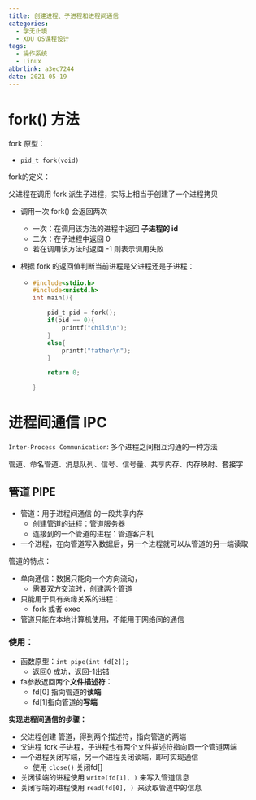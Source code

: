 ```yaml
---
title: 创建进程、子进程和进程间通信
categories: 
  - 学无止境
  - XDU OS课程设计
tags: 
  - 操作系统
  - Linux
abbrlink: a3ec7244
date: 2021-05-19
---
```

# fork() 方法

fork 原型：

* `pid_t fork(void)`

fork的定义：

父进程在调用 fork 派生子进程，实际上相当于创建了一个进程拷贝

* 调用一次 fork() 会返回两次

  * 一次：在调用该方法的进程中返回 **子进程的 id**
  * 二次：在子进程中返回 0
  * 若在调用该方法时返回 -1 则表示调用失败
* 根据 fork 的返回值判断当前进程是父进程还是子进程：

  * ```c
    #include<stdio.h>
    #include<unistd.h>
    int main(){

    	pid_t pid = fork();
    	if(pid == 0){
    		printf("child\n");
    	}
    	else{
    		printf("father\n");
    	}

    	return 0;

    }
    ```

# 进程间通信 IPC

`Inter-Process Communication`: 多个进程之间相互沟通的一种方法

管道、命名管道、消息队列、信号、信号量、共享内存、内存映射、套接字

## 管道 PIPE

* 管道：用于进程间通信 的一段共享内存
  * 创建管道的进程：管道服务器
  * 连接到的一个管道的进程：管道客户机
* 一个进程，在向管道写入数据后，另一个进程就可以从管道的另一端读取

管道的特点：

* 单向通信：数据只能向一个方向流动，
  * 需要双方交流时，创建两个管道
* 只能用于具有亲缘关系的进程：
  * fork 或者 exec
* 管道只能在本地计算机使用，不能用于网络间的通信

### 使用：

* 函数原型：`int pipe(int fd[2]);`
  * 返回0 成功，返回-1出错
* fa参数返回两个**文件描述符：**
  * fd[0] 指向管道的**读端**
  * fd[1]指向管道的**写端**

**实现进程间通信的步骤：**

* 父进程创建 管道，得到两个描述符，指向管道的两端
* 父进程 fork 子进程，子进程也有两个文件描述符指向同一个管道两端
* 一个进程关闭写端，另一个进程关闭读端，即可实现通信
  * 使用 `close()` 关闭fd[]
* 关闭读端的进程使用 `write(fd[1], )` 来写入管道信息
* 关闭写端的进程使用 `read(fd[0], ) `来读取管道中的信息
